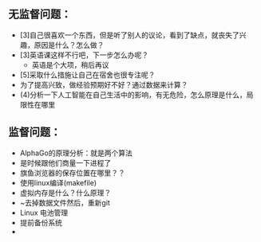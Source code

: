 无监督问题：
--

* [3]自己很喜欢一个东西，但是听了别人的议论，看到了缺点，就丧失了兴趣，原因是什么？怎么做？
* [3]英语课这样不行吧，下一步怎么办呢？
  * 英语是个大项，稍后再议
* [5]采取什么措施让自己在宿舍也很专注呢？
* 为了提高兴致，做经验预期好不好？通过数据来计算？
* (4)分析一下人工智能在自己生活中的影响，有无危险，怎么原理是什么，局限性在哪里

监督问题：
--
* AlphaGo的原理分析：就是两个算法
* 是时候跟他们商量一下进程了
* 旗鱼浏览器的保存位置在哪里？？
* 使用linux编译(makefile)
* 虚拟内存是什么？什么原理？
* ~去掉数据文件然后，重新git
* Linux 电池管理
* 提前备份系统
* 
